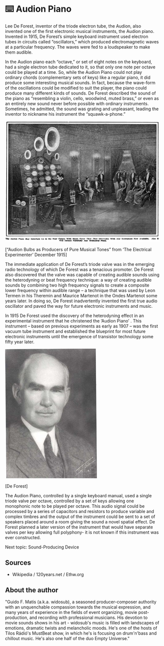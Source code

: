 # ⌨️ Audion Piano

Lee De Forest, inventor of the triode electron tube, the Audion, also invented one of the first electronic musical instruments, the Audion piano. Invented in 1915, De Forest’s simple keyboard instrument used electron tubes in circuits called “oscillators,” which produced electromagnetic waves at a particular frequency. The waves were fed to a loudspeaker to make them audible.

In the Audion piano each “octave,” or set of eight notes on the keyboard, had a single electron tube dedicated to it, so that only one note per octave could be played at a time. So, while the Audion Piano could not play ordinary chords (complementary sets of keys) like a regular piano, it did produce some interesting musical sounds. In fact, because the wave-form of the oscillations could be modified to suit the player, the piano could produce many different kinds of sounds. De Forest described the sound
of the piano as “resembling a violin, cello, woodwind, muted brass,” or even as an entirely new sound never before possible with ordinary instruments. Sometimes, he admitted,
the sound was grating and unpleasant, leading the inventor to nickname his instrument the “squawk-a-phone.”

![Audion Piano](_static/images/audion_piano/audion_piano1.png)

[“Audion Bulbs as Producers of Pure Musical Tones” from ‘The Electrical Experimenter’ December 1915]

The immediate application of De Forest’s triode valve was in the emerging radio technology of which De Forest was a tenacious promoter. De Forest also discovered that the valve was capable of creating audible sounds using the heterodyning or beat frequency technique: a way of creating audible sounds by combining two high frequency signals to create a composite lower frequency within audible range – a technique that was used by Leon Termen in his Theremin and Maurice Martenot in the Ondes Martenot some years later. In doing so, De Forest inadvertently invented the first true audio oscillator and paved the way for future electronic instruments and music.

In 1915 De Forest used the discovery of the heterodyning effect in an experimental instrument that he christened the ‘Audion Piano’ .
This instrument – based on previous experiments as early as 1907 – was the first vacuum tube instrument and established the blueprint for most future electronic instruments until the emergence of transistor technology some fifty year later.

![Audion Piano](_static/images/audion_piano/audion_piano2.jpg)

[De Forest]

The Audion Piano, controlled by a single keyboard manual, used a single triode valve per octave, controlled by a set of keys allowing one monophonic note to be played per octave. This audio signal could be processed by a series of capacitors and resistors to produce variable and complex timbres and the output of the instrument could be sent to a set of speakers placed around a room giving the sound a novel spatial effect. De Forest planned a later version of the instrument that would have separate valves per key allowing full polyphony- it is not known if this instrument was ever constructed.

Next topic: Sound-Producing Device

## Sources

- Wikipedia / 120years.net / Ethw.org

## About the author

"Guido F. Matis (a.k.a. widosub), a seasoned producer-composer authority with an unquenchable compassion towards the musical expression, and many years of experience in the fields of event organizing, movie post-production, and recording with professional musicians. His devotion to movie sounds shows in his art - widosub's music is filled with landscapes of emotions, dramatic twists and melancholic moods. He's one of the hosts of Tilos Rádió's MustBeat show, in which he's is focusing on drum'n'bass and chillout music. He's also one half of the duo Empty Universe."
